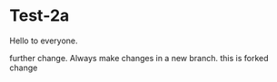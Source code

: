 # Test-2a

Hello to everyone.

further change.
Always make changes in a new branch.
this is forked change
